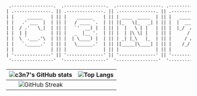 ```txt

 .----------------.  .----------------.  .-----------------. .----------------. 
| .--------------. || .--------------. || .--------------. || .--------------. |
| |     ______   | || |    ______    | || | ____  _____  | || |   _______    | |
| |   .' ___  |  | || |   / ____ `.  | || ||_   \|_   _| | || |  |  ___  |   | |
| |  / .'   \_|  | || |   `'  __) |  | || |  |   \ | |   | || |  |_/  / /    | |
| |  | |         | || |   _  |__ '.  | || |  | |\ \| |   | || |      / /     | |
| |  \ `.___.'\  | || |  | \____) |  | || | _| |_\   |_  | || |     / /      | |
| |   `._____.'  | || |   \______.'  | || ||_____|\____| | || |    /_/       | |
| |              | || |              | || |              | || |              | |
| '--------------' || '--------------' || '--------------' || '--------------' |
 '----------------'  '----------------'  '----------------'  '----------------' 

```


| ![c3n7's GitHub stats](https://github-readme-stats.vercel.app/api?username=c3n7&show_icons=true&theme=github_dark) | ![Top Langs](https://github-readme-stats.vercel.app/api/top-langs/?username=c3n7&layout=compact&theme=github_dark) |
| :--: | :--: |
| ![GitHub Streak](https://github-readme-streak-stats.herokuapp.com?user=c3n7&theme=github-dark&date_format=M%20j%5B%2C%20Y%5D) |  |
